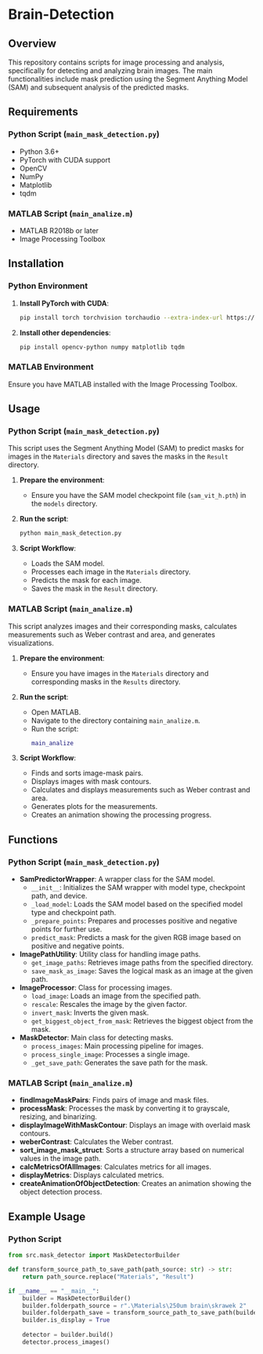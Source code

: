 # Brain-Detection

## Overview

This repository contains scripts for image processing and analysis, specifically for detecting and analyzing brain images. The main functionalities include mask prediction using the Segment Anything Model (SAM) and subsequent analysis of the predicted masks.

## Requirements

### Python Script (`main_mask_detection.py`)

- Python 3.6+
- PyTorch with CUDA support
- OpenCV
- NumPy
- Matplotlib
- tqdm

### MATLAB Script (`main_analize.m`)

- MATLAB R2018b or later
- Image Processing Toolbox

## Installation

### Python Environment

1. **Install PyTorch with CUDA**:
    ```sh
    pip install torch torchvision torchaudio --extra-index-url https://download.pytorch.org/whl/cu117
    ```

2. **Install other dependencies**:
    ```sh
    pip install opencv-python numpy matplotlib tqdm
    ```

### MATLAB Environment

Ensure you have MATLAB installed with the Image Processing Toolbox.

## Usage

### Python Script (`main_mask_detection.py`)

This script uses the Segment Anything Model (SAM) to predict masks for images in the `Materials` directory and saves the masks in the `Result` directory.

1. **Prepare the environment**:
    - Ensure you have the SAM model checkpoint file (`sam_vit_h.pth`) in the `models` directory.

2. **Run the script**:
    ```sh
    python main_mask_detection.py
    ```

3. **Script Workflow**:
    - Loads the SAM model.
    - Processes each image in the `Materials` directory.
    - Predicts the mask for each image.
    - Saves the mask in the `Result` directory.

### MATLAB Script (`main_analize.m`)

This script analyzes images and their corresponding masks, calculates measurements such as Weber contrast and area, and generates visualizations.

1. **Prepare the environment**:
    - Ensure you have images in the `Materials` directory and corresponding masks in the `Results` directory.

2. **Run the script**:
    - Open MATLAB.
    - Navigate to the directory containing `main_analize.m`.
    - Run the script:
      ```matlab
      main_analize
      ```

3. **Script Workflow**:
    - Finds and sorts image-mask pairs.
    - Displays images with mask contours.
    - Calculates and displays measurements such as Weber contrast and area.
    - Generates plots for the measurements.
    - Creates an animation showing the processing progress.

## Functions

### Python Script (`main_mask_detection.py`)

- **SamPredictorWrapper**: A wrapper class for the SAM model.
  - `__init__`: Initializes the SAM wrapper with model type, checkpoint path, and device.
  - `_load_model`: Loads the SAM model based on the specified model type and checkpoint path.
  - `_prepare_points`: Prepares and processes positive and negative points for further use.
  - `predict_mask`: Predicts a mask for the given RGB image based on positive and negative points.
- **ImagePathUtility**: Utility class for handling image paths.
  - `get_image_paths`: Retrieves image paths from the specified directory.
  - `save_mask_as_image`: Saves the logical mask as an image at the given path.
- **ImageProcessor**: Class for processing images.
  - `load_image`: Loads an image from the specified path.
  - `rescale`: Rescales the image by the given factor.
  - `invert_mask`: Inverts the given mask.
  - `get_biggest_object_from_mask`: Retrieves the biggest object from the mask.
- **MaskDetector**: Main class for detecting masks.
  - `process_images`: Main processing pipeline for images.
  - `process_single_image`: Processes a single image.
  - `_get_save_path`: Generates the save path for the mask.

### MATLAB Script (`main_analize.m`)

- **findImageMaskPairs**: Finds pairs of image and mask files.
- **processMask**: Processes the mask by converting it to grayscale, resizing, and binarizing.
- **displayImageWithMaskContour**: Displays an image with overlaid mask contours.
- **weberContrast**: Calculates the Weber contrast.
- **sort_image_mask_struct**: Sorts a structure array based on numerical values in the image path.
- **calcMetricsOfAllImages**: Calculates metrics for all images.
- **displayMetrics**: Displays calculated metrics.
- **createAnimationOfObjectDetection**: Creates an animation showing the object detection process.

## Example Usage

### Python Script

```python
from src.mask_detector import MaskDetectorBuilder

def transform_source_path_to_save_path(path_source: str) -> str:
    return path_source.replace("Materials", "Result")

if __name__ == "__main__":
    builder = MaskDetectorBuilder()
    builder.folderpath_source = r".\Materials\250um brain\skrawek 2"
    builder.folderpath_save = transform_source_path_to_save_path(builder.folderpath_source)
    builder.is_display = True
    
    detector = builder.build()
    detector.process_images()
